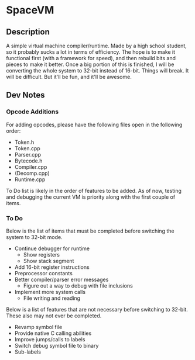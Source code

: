 # SpaceVM

## Description

A simple virtual machine compiler/runtime. Made by a high school student,
so it probably sucks a lot in terms of efficiency. The hope is to make it
functional first (with a framework for speed), and then rebuild bits and
pieces to make it better. Once a big portion of this is finished, I will be
converting the whole system to 32-bit instead of 16-bit. Things will break.
It will be difficult. But it'll be fun, and it'll be awesome.

## Dev Notes

### Opcode Additions

For adding opcodes, please have the following files open in the following 
order:

* Token.h
* Token.cpp
* Parser.cpp
* Bytecode.h
* Compiler.cpp
* (Decomp.cpp)
* Runtime.cpp

To Do list is likely in the order of features to be added. As of now, testing
and debugging the current VM is priority along with the first couple of items.

### To Do

Below is the list of items that must be completed before switching the system
to 32-bit mode.

* Continue debugger for runtime
    * Show registers
    * Show stack segment
* Add 16-bit register instructions
* Preprocessor constants
* Better compiler/parser error messages
    * Figure out a way to debug with file inclusions
* Implement more system calls
    * File writing and reading

Below is a list of features that are not necessary before switching to 32-bit.
These also may not ever be completed.

* Revamp symbol file
* Provide native C calling abilities
* Improve jumps/calls to labels
* Switch debug symbol file to binary
* Sub-labels